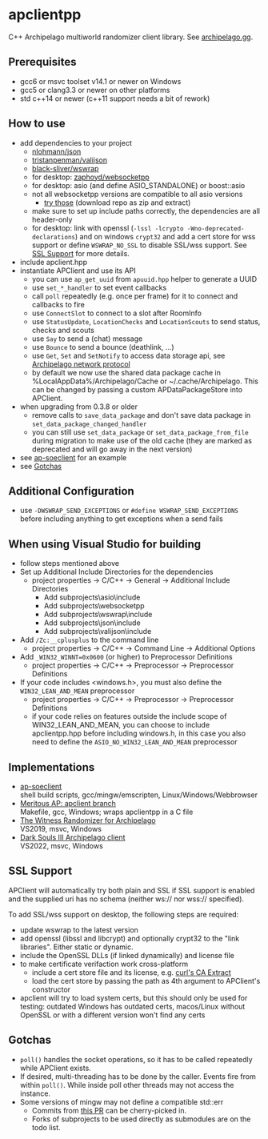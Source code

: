 # apclientpp

C++ Archipelago multiworld randomizer client library. See [archipelago.gg](https://archipelago.gg/).


## Prerequisites

* gcc6 or msvc toolset v14.1 or newer on Windows
* gcc5 or clang3.3 or newer on other platforms
* std c++14 or newer (c++11 support needs a bit of rework)


## How to use

* add dependencies to your project
  * [nlohmann/json](https://github.com/nlohmann/json)
  * [tristanpenman/valijson](https://github.com/tristanpenman/valijson)
  * [black-sliver/wswrap](https://github.com/black-sliver/wswrap)
  * for desktop: [zaphoyd/websocketpp](https://github.com/zaphoyd/websocketpp)
  * for desktop: asio (and define ASIO_STANDALONE) or boost::asio
  * not all websocketpp versions are compatible to all asio versions
    * [try those](https://github.com/black-sliver/ap-soeclient/tree/master/subprojects) (download repo as zip and extract)
  * make sure to set up include paths correctly, the dependencies are all header-only
  * for desktop: link with openssl (`-lssl -lcrypto -Wno-deprecated-declarations`) and on windows `crypt32` and add a
    cert store for wss support or define `WSWRAP_NO_SSL` to disable SSL/wss support.
    See [SSL Support](#ssl-support) for more details.
* include apclient.hpp
* instantiate APClient and use its API
  * you can use `ap_get_uuid` from `apuuid.hpp` helper to generate a UUID
  * use `set_*_handler` to set event callbacks
  * call `poll` repeatedly (e.g. once per frame) for it to connect and callbacks to fire
  * use `ConnectSlot` to connect to a slot after RoomInfo
  * use `StatusUpdate`, `LocationChecks` and `LocationScouts` to send status, checks and scouts
  * use `Say` to send a (chat) message
  * use `Bounce` to send a bounce (deathlink, ...)
  * use `Get`, `Set` and `SetNotify` to access data storage api,
    see [Archipelago network protocol](https://github.com/ArchipelagoMW/Archipelago/blob/main/docs/network%20protocol.md#get)
  * by default we now use the shared data package cache in %LocalAppData%/Archipelago/Cache or ~/.cache/Archipelago.
    This can be changed by passing a custom APDataPackageStore into APClient.
* when upgrading from 0.3.8 or older
  * remove calls to `save_data_package` and don't save data package in `set_data_package_changed_handler`
  * you can still use `set_data_package` or `set_data_package_from_file` during migration to make use of the old cache
    (they are marked as deprecated and will go away in the next version)
* see [ap-soeclient](https://github.com/black-sliver/ap-soeclient) for an example
* see [Gotchas](#gotchas)


## Additional Configuration

* use `-DWSWRAP_SEND_EXCEPTIONS` or `#define WSWRAP_SEND_EXCEPTIONS` before including anything to get exceptions when
  a send fails


## When using Visual Studio for building

* follow steps mentioned above
* Set up Additional Include Directories for the dependencies
  * project properties -> C/C++ -> General -> Additional Include Directories
    * Add subprojects\asio\include
    * Add subprojects\websocketpp
    * Add subprojects\wswrap\include
    * Add subprojects\json\include
    * Add subprojects\valijson\include 
* Add `/Zc:__cplusplus` to the command line
  * project properties -> C/C++ -> Command Line -> Additional Options
* Add `_WIN32_WINNT=0x0600` (or higher) to Preprocessor Definitions
  * project properties -> C/C++ -> Preprocessor -> Preprocessor Definitions
* If your code includes <windows.h>, you must also define the `WIN32_LEAN_AND_MEAN` preprocessor
  * project properties -> C/C++ -> Preprocessor -> Preprocessor Definitions
  * if your code relies on features outside the include scope of WIN32_LEAN_AND_MEAN, you can choose to include
    apclientpp.hpp before including windows.h, in this case you also need to define the `ASIO_NO_WIN32_LEAN_AND_MEAN`
    preprocessor


## Implementations

* [ap-soeclient](https://github.com/black-sliver/ap-soeclient) \
  shell build scripts, gcc/mingw/emscripten, Linux/Windows/Webbrowser
* [Meritous AP: apclient branch](https://github.com/FelicitusNeko/meritous-ap/tree/apclient) \
  Makefile, gcc, Windows; wraps apclientpp in a C file
* [The Witness Randomizer for Archipelago](https://github.com/Jarno458/The-Witness-Randomizer-for-Archipelago) \
  VS2019, msvc, Windows
* [Dark Souls III Archipelago client](https://github.com/Marechal-L/Dark-Souls-III-Archipelago-client) \
  VS2022, msvc, Windows


## SSL Support

APClient will automatically try both plain and SSL if SSL support is enabled and the supplied uri has no schema
(neither ws:// nor wss:// specified).

To add SSL/wss support on desktop, the following steps are required:

* update wswrap to the latest version
* add openssl (libssl and libcrypt) and optionally crypt32 to the "link libraries". Either static or dynamic.
* include the OpenSSL DLLs (if linked dynamically) and license file
* to make certificate verifaction work cross-platform
  * include a cert store file and its license, e.g. [curl's CA Extract](https://curl.se/docs/caextract.html)
  * load the cert store by passing the path as 4th argument to APClient's constructor
* apclient will try to load system certs, but this should only be used for testing:
  outdated Windows has outdated certs, macos/Linux without OpenSSL or with a different version won't find any certs


## Gotchas

* `poll()` handles the socket operations, so it has to be called repeatedly while APClient exists.
* If desired, multi-threading has to be done by the caller. Events fire from within `poll()`. While inside poll other threads may not access the instance.
* Some versions of mingw may not define a compatible std::err
  * Commits from [this PR](https://github.com/zaphoyd/websocketpp/pull/479/files) can be cherry-picked in.
  * Forks of subprojects to be used directly as submodules are on the todo list.
